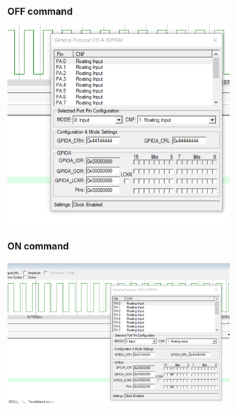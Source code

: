 
## OFF command
![gitHub](https://github.com/ismailTareq/embedded_systems_online_diploma_eng_Keroles/blob/main/Mastering%20RTOS/2.Free%20RTOS/FREE%20RTOS%20communication%20API%20Master%20Slave%20use%20Queue/OFF%20command.png)

## ON command
![gitHub](https://github.com/ismailTareq/embedded_systems_online_diploma_eng_Keroles/blob/main/Mastering%20RTOS/2.Free%20RTOS/FREE%20RTOS%20communication%20API%20Master%20Slave%20use%20Queue/ON%20Command.png)

